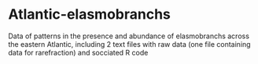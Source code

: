# Atlantic-elasmobranchs
Data of patterns in the presence and abundance of elasmobranchs across the eastern Atlantic, including 2 text files with raw data (one file containing data for rarefraction) and socciated R code

